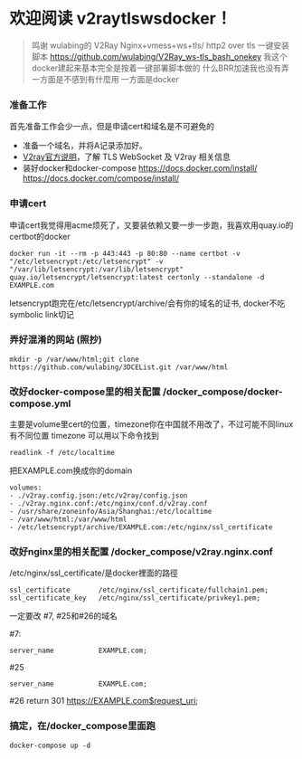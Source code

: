 # 欢迎阅读 v2raytlswsdocker！

> 鸣谢 wulabing的 V2Ray Nginx+vmess+ws+tls/ http2 over tls 一键安装脚本 https://github.com/wulabing/V2Ray_ws-tls_bash_onekey
> 我这个docker建起来基本完全是按着一键部署脚本做的
> 什么BRR加速我也没有弄 一方面是不感到有什麼用 一方面是docker

### 准备工作
首先准备工作会少一点，但是申请cert和域名是不可避免的
* 准备一个域名，并将A记录添加好。
* [V2ray官方说明](https://www.v2ray.com/)，了解 TLS WebSocket 及 V2ray 相关信息
* 装好docker和docker-compose https://docs.docker.com/install/ https://docs.docker.com/compose/install/

### 申请cert
申请cert我觉得用acme烦死了，又要装依赖又要一步一步跑，我喜欢用quay.io的certbot的docker
```
docker run -it --rm -p 443:443 -p 80:80 --name certbot -v "/etc/letsencrypt:/etc/letsencrypt" -v "/var/lib/letsencrypt:/var/lib/letsencrypt" quay.io/letsencrypt/letsencrypt:latest certonly --standalone -d EXAMPLE.com
```
letsencrypt跑完在/etc/letsencrypt/archive/会有你的域名的证书, docker不吃symbolic link切记

### 弄好混淆的网站 (照抄)
```
mkdir -p /var/www/html;git clone https://github.com/wulabing/3DCEList.git /var/www/html
```

### 改好docker-compose里的相关配置 /docker_compose/docker-compose.yml
主要是volume里cert的位置，timezone你在中国就不用改了，不过可能不同linux有不同位置
timezone 可以用以下命令找到
```
readlink -f /etc/localtime
```
把EXAMPLE.com换成你的domain
```
volumes:
- ./v2ray.config.json:/etc/v2ray/config.json
- ./v2ray.nginx.conf:/etc/nginx/conf.d/v2ray.conf
- /usr/share/zoneinfo/Asia/Shanghai:/etc/localtime
- /var/www/html:/var/www/html
- /etc/letsencrypt/archive/EXAMPLE.com:/etc/nginx/ssl_certificate
```

### 改好nginx里的相关配置 /docker_compose/v2ray.nginx.conf
/etc/nginx/ssl_certificate/是docker裡面的路徑
```
ssl_certificate       /etc/nginx/ssl_certificate/fullchain1.pem;
ssl_certificate_key   /etc/nginx/ssl_certificate/privkey1.pem;
```

一定要改 \#7, \#25和\#26的域名

\#7:
```
server_name           EXAMPLE.com;
```
\#25
```
server_name           EXAMPLE.com;
```
\#26
return 301 https://EXAMPLE.com$request_uri;

### 搞定，在/docker_compose里面跑
```
docker-compose up -d
```
